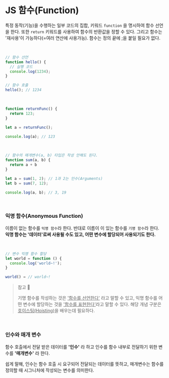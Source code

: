 # JS 함수(Function)
특정 동작(기능)을 수행하는 일부 코드의 집합, 키워드 `function` 을 명시하여 함수 선언을 한다. 또한 `return` 키워드를 사용하여 함수의 반환값을 정할 수 있다. 그리고 함수는 '재사용'이 가능하다(=여러 연산에 사용가능). 함수는 정의 끝에 ;을 붙일 필요가 없다.

<br>

```javascript
// 함수 선언
function hello() {
  // 실행 코드
  console.log(1234);
}

// 함수 호출
hello(); // 1234
```

<br>

```javascript
function returnFunc() {
  return 123;
}

let a = returnFunc();

console.log(a); // 123
```

<br>

```javascript
// 함수의 매개변수(a, b) 타입은 작성 안해도 된다.
function sum(a, b) {
  return a + b
}

let a = sum(1, 2); // 1과 2는 인수(Arguments)
let b = sum(7, 12);

console.log(a, b); // 3, 19
```

<br>

### 익명 함수(Anonymous Function)

이름이 없는 함수를 `익명 함수`라 한다. 반대로 이름이 이 있는 함수를 `기명 함수`라 한다. **익명 함수는 '데이터'로써 사용될 수도 있고, 어떤 변수에 할당되어 사용되기도 한다.**

<br>

```javascript
// 변수 익명 함수 할당
let world = function () {
  console.log('world~!');
}

world() = // world~!
```


> 참고 📌
> 
> 기명 함수를 작성하는 것은 <u>'함수를 선언한다'</u> 라고 말할 수 있고, 익명 함수를 어떤 변수에 할당하는 것을 <u>'함수를 표현한다'</u>라고 말할 수 있다. 해당 개념 구분은 <u>호이스팅(Hoisting)</u>을 배우는데 필요하다.

<br>

### 인수와 매개 변수

함수 호출에서 전달 받은 데이터를 **'인수'** 라 하고 인수를 함수 내부로 전달하기 위한 변수를 **'매개변수'** 라 한다.

쉽게 말해, 인수는 함수 호출 시 요구되어 전달되는 데이터를 뜻하고, 매개변수는 함수를 정의할 때 시그니처에 작성되는 변수를 의미한다.